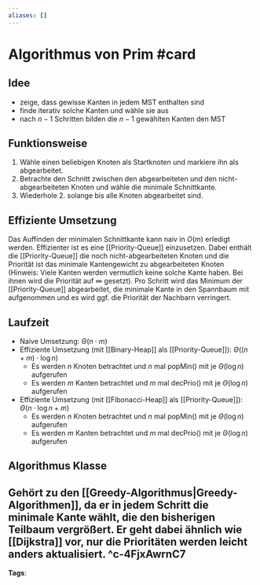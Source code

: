 ```yaml
---
aliases: []
---
```


# Algorithmus von Prim #card
## Idee
- zeige, dass gewisse Kanten in jedem MST enthalten sind
- finde iterativ solche Kanten und wähle sie aus
- nach $n-1$ Schritten bilden die $n-1$ gewählten Kanten den MST
## Funktionsweise
1. Wähle einen beliebigen Knoten als Startknoten und markiere ihn als abgearbeitet.
2. Betrachte den Schnitt zwischen den abgearbeiteten und den nicht-abgearbeiteten Knoten und wähle die minimale Schnittkante.
3. Wiederhole 2. solange bis alle Knoten abgearbeitet sind.
## Effiziente Umsetzung
Das Auffinden der minimalen Schnittkante kann naiv in $O(m)$ erledigt werden. Effizienter ist es eine [[Priority-Queue]] einzusetzen. 
Dabei enthält die [[Priority-Queue]] die noch nicht-abgearbeiteten Knoten und die Priorität ist das minimale Kantengewicht zu abgearbeiteten Knoten (Hinweis: Viele Kanten werden vermutlich keine solche Kante haben. Bei ihnen wird die Priorität auf $\infty$ gesetzt).
Pro Schritt wird das Minimum der [[Priority-Queue]] abgearbeitet, die minimale Kante in den Spannbaum mit aufgenommen und es wird ggf. die Priorität der Nachbarn verringert.
## Laufzeit
- Naive Umsetzung: $\Theta(n \cdot m)$
- Effiziente Umsetzung (mit [[Binary-Heap]] als [[Priority-Queue]]): $\Theta((n+m)\cdot \log n)$
	- Es werden $n$ Knoten betrachtet und $n$ mal popMin() mit je $\Theta(\log n)$ aufgerufen
	- Es werden $m$ Kanten betrachtet und $m$ mal decPrio() mit je $\Theta(\log n)$ aufgerufen
- Effiziente Umsetzung (mit [[Fibonacci-Heap]] als [[Priority-Queue]]): $\Theta(n \cdot \log n + m)$
	- Es werden $n$ Knoten betrachtet und $n$ mal popMin() mit je $\Theta(\log n)$ aufgerufen
	- Es werden $m$ Kanten betrachtet und $m$ mal decPrio() mit je $\Theta(\log n)$ aufgerufen
## Algorithmus Klasse
Gehört zu den [[Greedy-Algorithmus|Greedy-Algorithmen]], da er in jedem Schritt die minimale Kante wählt, die den bisherigen Teilbaum vergrößert. Er geht dabei ähnlich wie [[Dijkstra]] vor, nur die Prioritäten werden leicht anders aktualisiert.
^c-4FjxAwrnC7
---
**Tags**: 